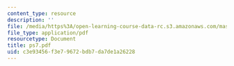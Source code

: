 ```yaml
---
content_type: resource
description: ''
file: /media/https%3A/open-learning-course-data-rc.s3.amazonaws.com/mas-962-digital-typography-fall-1997/c3e93456f3e79672bdb7da7de1a26228_ps7.pdf
file_type: application/pdf
resourcetype: Document
title: ps7.pdf
uid: c3e93456-f3e7-9672-bdb7-da7de1a26228
---
```

